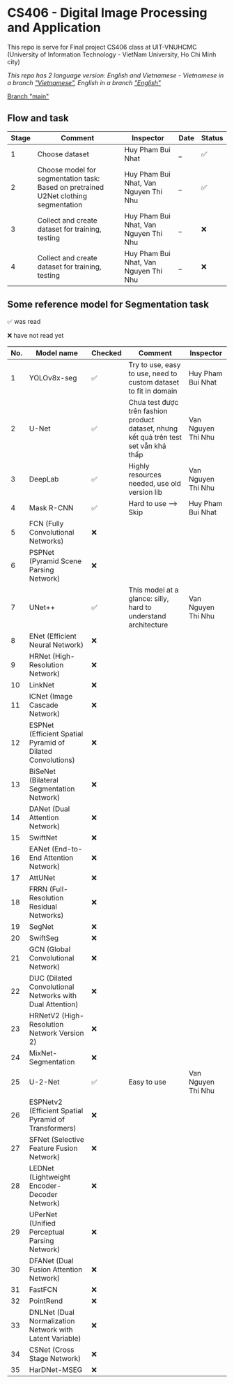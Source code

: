 # CS406 - Digital Image Processing and Application
This repo is serve for Final project CS406 class at UIT-VNUHCMC (University of Information Technology - VietNam University, Ho Chi Minh city)

*This repo has 2 language version: English and Vietnamese - Vietnamese in a branch ["Vietnamese"](https://github.com/MysteryRune/CS406-Digital_Image_Processing_Application/tree/Vietnamese), English in a branch ["English"](https://github.com/MysteryRune/CS406-Digital_Image_Processing_Application/tree/English)*

[Branch "main"](https://github.com/MysteryRune/CS406-Digital_Image_Processing_Application)

## Flow and task

| Stage | Comment                                                         | Inspector                             | Date | Status |
|-------|-----------------------------------------------------------------|---------------------------------------|------|--------|
| 1     | Choose dataset                                                  | Huy Pham Bui Nhat                     | _    | ✅      |
| 2     | Choose model for segmentation task: Based on pretrained U2Net clothing segmentation  | Huy Pham Bui Nhat, Van Nguyen Thi Nhu | _    | ✅      |
| 3     | Collect and create dataset for training, testing                | Huy Pham Bui Nhat, Van Nguyen Thi Nhu | _    | ❌      |
| 4     | Collect and create dataset for training, testing                | Huy Pham Bui Nhat, Van Nguyen Thi Nhu | _    | ❌      |


## Some reference model for Segmentation task

✅ was read

❌ have not read yet

| No. | Model name                                                 | Checked | Comment                                                                               | Inspector          |
|-----|------------------------------------------------------------|---------|---------------------------------------------------------------------------------------|--------------------|
| 1   | YOLOv8x-seg                                                | ✅       | Try to use, easy to use, need to custom dataset to fit in domain                      | Huy Pham Bui Nhat  |
| 2   | U-Net                                                      | ✅       | Chưa test được trên fashion product dataset, nhưng kết quả trên test set vẫn khá thấp | Van Nguyen Thi Nhu |
| 3   | DeepLab                                                    | ✅       | Highly resources needed, use old version lib                                          | Van Nguyen Thi Nhu |
| 4   | Mask R-CNN                                                 | ✅       | Hard to use --> Skip                                                                  | Huy Pham Bui Nhat  |
| 5   | FCN (Fully Convolutional Networks)                         | ❌       |                                                                                       |                    |
| 6   | PSPNet (Pyramid Scene Parsing Network)                     | ❌       |                                                                                       |                    |
| 7   | UNet++                                                     | ✅       | This model at a glance: silly, hard to understand architecture                        | Van Nguyen Thi Nhu |
| 8   | ENet (Efficient Neural Network)                            | ❌       |                                                                                       |                    |
| 9   | HRNet (High-Resolution Network)                            | ❌       |                                                                                       |                    |
| 10  | LinkNet                                                    | ❌       |                                                                                       |                    |
| 11  | ICNet (Image Cascade Network)                              | ❌       |                                                                                       |                    |
| 12  | ESPNet (Efficient Spatial Pyramid of Dilated Convolutions) | ❌       |                                                                                       |                    |
| 13  | BiSeNet (Bilateral Segmentation Network)                   | ❌       |                                                                                       |                    |
| 14  | DANet (Dual Attention Network)                             | ❌       |                                                                                       |                    |
| 15  | SwiftNet                                                   | ❌       |                                                                                       |                    |
| 16  | EANet (End-to-End Attention Network)                       | ❌       |                                                                                       |                    |
| 17  | AttUNet                                                    | ❌       |                                                                                       |                    |
| 18  | FRRN (Full-Resolution Residual Networks)                   | ❌       |                                                                                       |                    |
| 19  | SegNet                                                     | ❌       |                                                                                       |                    |
| 20  | SwiftSeg                                                   | ❌       |                                                                                       |                    |
| 21  | GCN (Global Convolutional Network)                         | ❌       |                                                                                       |                    |
| 22  | DUC (Dilated Convolutional Networks with Dual Attention)   | ❌       |                                                                                       |                    |
| 23  | HRNetV2 (High-Resolution Network Version 2)                | ❌       |                                                                                       |                    |
| 24  | MixNet-Segmentation                                        | ❌       |                                                                                       |                    |
| 25  | U-2-Net                                                    | ✅       | Easy to use                                                                           | Van Nguyen Thi Nhu |
| 26  | ESPNetv2 (Efficient Spatial Pyramid of Transformers)       | ❌       |                                                                                       |                    |
| 27  | SFNet (Selective Feature Fusion Network)                   | ❌       |                                                                                       |                    |
| 28  | LEDNet (Lightweight Encoder-Decoder Network)               | ❌       |                                                                                       |                    |
| 29  | UPerNet (Unified Perceptual Parsing Network)               | ❌       |                                                                                       |                    |
| 30  | DFANet (Dual Fusion Attention Network)                     | ❌       |                                                                                       |                    |
| 31  | FastFCN                                                    | ❌       |                                                                                       |                    |
| 32  | PointRend                                                  | ❌       |                                                                                       |                    |
| 33  | DNLNet (Dual Normalization Network with Latent Variable)   | ❌       |                                                                                       |                    |
| 34  | CSNet (Cross Stage Network)                                | ❌       |                                                                                       |                    |
| 35  | HarDNet-MSEG                                               | ❌       |                                                                                       |                    |



